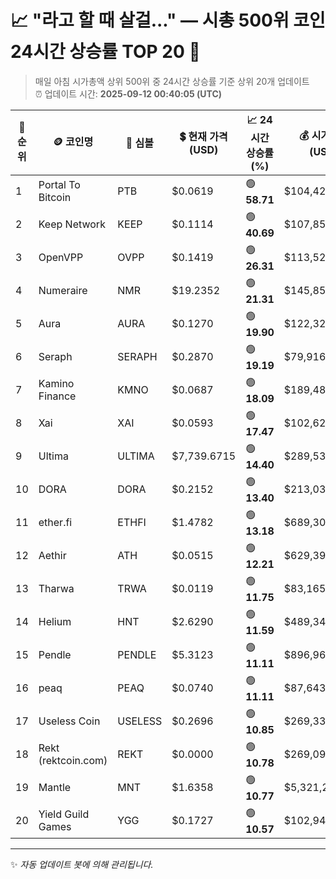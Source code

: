
# 📈 "라고 할 때 살걸..." — 시총 500위 코인 24시간 상승률 TOP 20 🚀

> 매일 아침 시가총액 상위 500위 중 24시간 상승률 기준 상위 20개 업데이트  
> ⏰ 업데이트 시간: **2025-09-12 00:40:05 (UTC)**

| 🔢 순위 | 🪙 코인명 | 🔣 심볼 | 💲 현재 가격 (USD) | 📈 24시간 상승률 (%) | 💰 시가총액 (USD) | 🔄 24시간 거래량 (USD) | 🔢 유통 공급량 |
|--------|----------|--------|-------------------|--------------------|--------------------|-----------------------|-------------------|
| 1 | Portal To Bitcoin | PTB | $0.0619 | 🟢 **58.71** | $104,425,910 | $105,215,474 | 1,685,711,384 |
| 2 | Keep Network | KEEP | $0.1114 | 🟢 **40.69** | $107,854,828 | $6,909 | 967,787,054 |
| 3 | OpenVPP | OVPP | $0.1419 | 🟢 **26.31** | $113,526,509 | $3,998,059 | 800,000,000 |
| 4 | Numeraire | NMR | $19.2352 | 🟢 **21.31** | $145,853,579 | $365,891,788 | 7,582,640 |
| 5 | Aura | AURA | $0.1270 | 🟢 **19.90** | $122,326,660 | $4,432,290 | 963,288,620 |
| 6 | Seraph | SERAPH | $0.2870 | 🟢 **19.19** | $79,916,021 | $16,209,557 | 278,426,910 |
| 7 | Kamino Finance | KMNO | $0.0687 | 🟢 **18.09** | $189,483,663 | $56,032,435 | 2,759,589,132 |
| 8 | Xai | XAI | $0.0593 | 🟢 **17.47** | $102,620,838 | $110,245,453 | 1,729,467,334 |
| 9 | Ultima | ULTIMA | $7,739.6715 | 🟢 **14.40** | $289,533,369 | $26,827,385 | 37,409 |
| 10 | DORA | DORA | $0.2152 | 🟢 **13.40** | $213,039,298 | $6,128,524 | 990,085,589 |
| 11 | ether.fi | ETHFI | $1.4782 | 🟢 **13.18** | $689,307,971 | $356,275,273 | 466,326,460 |
| 12 | Aethir | ATH | $0.0515 | 🟢 **12.21** | $629,393,744 | $214,936,986 | 12,210,160,394 |
| 13 | Tharwa | TRWA | $0.0119 | 🟢 **11.75** | $83,165,099 | $2,347,177 | 7,000,000,000 |
| 14 | Helium | HNT | $2.6290 | 🟢 **11.59** | $489,341,732 | $40,799,796 | 186,134,795 |
| 15 | Pendle | PENDLE | $5.3123 | 🟢 **11.11** | $896,967,548 | $135,894,588 | 168,847,756 |
| 16 | peaq | PEAQ | $0.0740 | 🟢 **11.11** | $87,643,350 | $13,681,861 | 1,183,985,221 |
| 17 | Useless Coin | USELESS | $0.2696 | 🟢 **10.85** | $269,332,907 | $82,097,576 | 999,091,135 |
| 18 | Rekt (rektcoin.com) | REKT | $0.0000 | 🟢 **10.78** | $269,090,410 | $2,543,340 | 279,035,991,300,915 |
| 19 | Mantle | MNT | $1.6358 | 🟢 **10.77** | $5,321,226,770 | $763,364,536 | 3,252,944,056 |
| 20 | Yield Guild Games | YGG | $0.1727 | 🟢 **10.57** | $102,947,302 | $125,394,756 | 596,080,500 |

---

✨ *자동 업데이트 봇에 의해 관리됩니다.*
